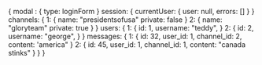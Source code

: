 {
  modal : {
    type: loginForm
  }
  session: {
    currentUser: {
      user: null,
      errors: []
     }
  }
  channels: {
    1: {
      name: "presidentsofusa"
      private: false
    }
    2: {
      name: "gloryteam"
      private: true
    }
  }
  users: {
    1: {
      id: 1,
      username: "teddy",
    }
    2: {
     id: 2,
     username: "george",
    }
  }
  messages: {
    1: {
      id: 32,
      user_id: 1,
      channel_id: 2,
      content: 'america"
    }
    2: {
      id: 45,
      user_id: 1,
      channel_id: 1,
      content: "canada stinks"
     }
  }
}
